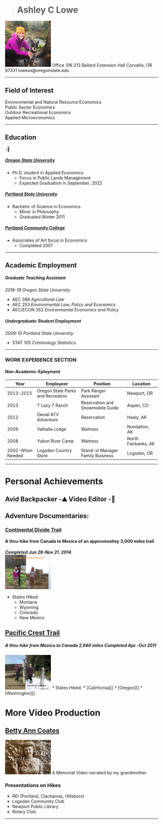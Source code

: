 ># Ashley C Lowe
<img src="https://github.com/loweas/loweas.github.io/blob/images/resumephoto.jpg?raw=true" width="30%" height="30%" />  
Office 316  
213 Ballard Extension Hall    
Corvallis, OR 97331  
loweas@oregonstate.edu  

------------------
## Field of Interest
Environmental and Natural Resource Economics  
Public Sector Economics  
Outdoor Recreational Economics  
Applied Microeconomics  

------------------
## Education  

-:book:

##### [Oregon State University][]
* Ph.D. student in Applied Economics
  * Focus in Public Lands Management
  * Expected Graduation in September, 2022 
  
##### [Portland State University][]
* Bachelor of Science in Economics
  * Minor in Philosophy
  * Graduated Winter 2011
  
##### [Portland Community College][]  
* Associates of Art focus in Economics
  * Completed 2007  
  
------------------
## Academic Employment
##### Graduate Teaching Assistant
*2018-19 Oregon State University*
* AEC 388 *Agricultural Law*
* AEC 253 *Environmental Law, Policy and Economics*
* AEC/ECON 352 *Environmental Economics and Policy*

##### Undergraduate Student Employment
*2009-10 Portland State University*
* STAT 105  *Criminology Statistics*


------------------
### WORK EXPERIENCE SECTION

#### Non-Academic-Eployment  

Year | Employeer | Position | Location
-----|-----------|----------|--------
2013-2015 | Oregon State Parks and Recreation | Park Ranger Assistant | Newport, OR
2013| T Lazy 7 Ranch|  Reservation and Snowmobile Guide  | Aspen, CO
2012| Denali ATV Adventure| Reservation|   Healy, AK
2009| Valhalla Lodge| Waitress| Nondalton, AK
2008| Yukon River Camp| Waitress| North Fairbanks, AK
2002-When Needed| Logsden Country Store| Stand-in Manager Family Buisness| Logsden, OR

----------------
# Personal Achievements
## Avid Backpacker -:mountain: Video Editor -:movie_camera:
## Adventure Documentaries:
### [Continental Divide Trail][]
#### A thru-hike from Canada to Mexico of an approximatley 3,000 miles trail
**_Completed Jun 28-Nov 21. 2014_**  
<img src="https://github.com/loweas/loweas.github.io/blob/images/cdtmexico.jpg?raw=true" width="30%" height="30%" />
* States Hiked:
   *  Montana
   *   Wyoming
   *   Colorado
   *   New Mexico.


##  [Pacific Crest Trail][]
##### A thru-hike from Mexico to Canada 2,660 miles **_Completed Apr.-Oct 2011_**  
<img src="https://github.com/loweas/loweas.github.io/blob/images/pctcanada.jpg?raw=true" width="30%" height="30%" />
* States Hiked:
  * [Calirfornia][]
  * [Oregon][]
  * [Washington][]

# More Video Production

## [Betty Ann Coates][]
<img src="https://github.com/loweas/loweas.github.io/blob/images/betty.jpg?raw=true" width="30%" height="30%" />  
A Memorial Video narrated by my grandmother.  

### Presentations on Hikes
* REI (Portland, Clackamas, Hillsboro)
* Logsden Community Club
* Newport Public Library
* Rotary Club.   


--------







[Oregon State University]: https://appliedecon.oregonstate.edu
[Portland State University]: https://appliedecon.oregonstate.edu
[Portland Community College]: https://www.pcc.edu
[Continental Divide Trail]: https://www.youtube.com/watch?v=4XgV3uSzz80
[Pacific Crest Trail]: https://www.youtube.com/watch?v=AMRIv4hVJdU&t=79s
[Calirfornia]: https://www.youtube.com/watch?v=wICzGzU9prA&t=354s
[Oregon]: https://www.youtube.com/watch?v=tud3BTIA8tE&t=1s
[Washington]: https://www.youtube.com/watch?v=tud3BTIA8tE&t=1s
[Betty Ann Coates]: https://www.youtube.com/watch?v=8jDHu2i5XMk
